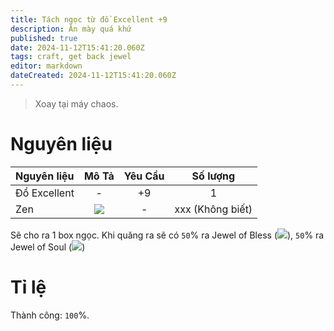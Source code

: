 ```yaml
---
title: Tách ngọc từ đồ Excellent +9
description: Ăn mày quá khứ
published: true
date: 2024-11-12T15:41:20.060Z
tags: craft, get back jewel
editor: markdown
dateCreated: 2024-11-12T15:41:20.060Z
---
```


> Xoay tại máy chaos.

# Nguyên liệu

| Nguyên liệu | Mô Tả | Yêu Cầu | Số lượng |
|:------------|:----:|:--------:|:---------:|
| Đồ Excellent | - | +9 | 1 |
| Zen | ![](https://mu0rs.com/item_images/14/15.gif) | - | xxx (Không biết) |


Sẽ cho ra 1 box ngọc. Khi quăng ra sẽ có `50`% ra Jewel of Bless (![](https://mu0rs.com/item_images/14/13.gif)), `50`% ra Jewel of Soul (![](https://mu0rs.com/item_images/14/14.gif))

# Tỉ lệ

Thành công: `100`%.